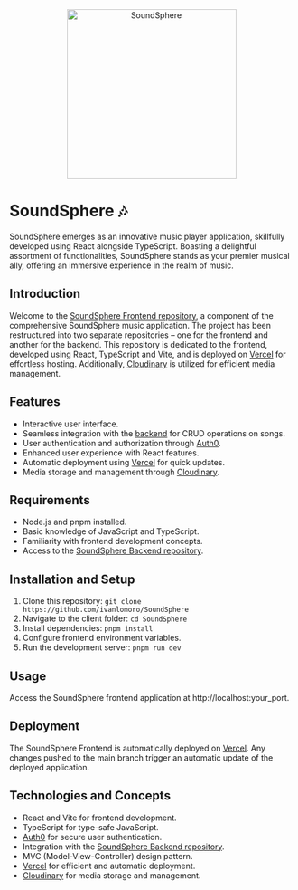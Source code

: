 <div align="center">
  <img src="https://res.cloudinary.com/dnmoqsjh7/image/upload/v1706262172/assets/IconoPagina_onwriy.jpg" alt="SoundSphere" width="300">
</div>

# SoundSphere 🎶

SoundSphere emerges as an innovative music player application, skillfully developed using React alongside TypeScript. Boasting a delightful assortment of functionalities, SoundSphere stands as your premier musical ally, offering an immersive experience in the realm of music.

## Introduction

Welcome to the [SoundSphere Frontend repository](https://github.com/ivanlomoro/SoundSphere), a component of the comprehensive SoundSphere music application. The project has been restructured into two separate repositories – one for the frontend and another for the backend. This repository is dedicated to the frontend, developed using React, TypeScript and Vite, and is deployed on [Vercel](https://vercel.com/) for effortless hosting. Additionally, [Cloudinary](https://cloudinary.com/) is utilized for efficient media management.

## Features

- Interactive user interface.
- Seamless integration with the [backend](https://github.com/SoundSphere23/SoundSphereBackend) for CRUD operations on songs.
- User authentication and authorization through [Auth0](https://auth0.com/).
- Enhanced user experience with React features.
- Automatic deployment using [Vercel](https://vercel.com/) for quick updates.
- Media storage and management through [Cloudinary](https://cloudinary.com/).

## Requirements

- Node.js and pnpm installed.
- Basic knowledge of JavaScript and TypeScript.
- Familiarity with frontend development concepts.
- Access to the [SoundSphere Backend repository](https://github.com/SoundSphere23/SoundSphereBackend).

## Installation and Setup

1. Clone this repository: `git clone https://github.com/ivanlomoro/SoundSphere`
2. Navigate to the client folder: `cd SoundSphere`
3. Install dependencies: `pnpm install`
4. Configure frontend environment variables.
5. Run the development server: `pnpm run dev`

## Usage

Access the SoundSphere frontend application at http://localhost:your_port.

## Deployment
The SoundSphere Frontend is automatically deployed on [Vercel](https://vercel.com/). Any changes pushed to the main branch trigger an automatic update of the deployed application.

## Technologies and Concepts

- React and Vite for frontend development.
- TypeScript for type-safe JavaScript.
- [Auth0](https://auth0.com/) for secure user authentication.
- Integration with the [SoundSphere Backend repository](https://github.com/SoundSphere23/SoundSphereBackend).
- MVC (Model-View-Controller) design pattern.
- [Vercel](https://vercel.com/) for efficient and automatic deployment.
- [Cloudinary](https://cloudinary.com/) for media storage and management.
